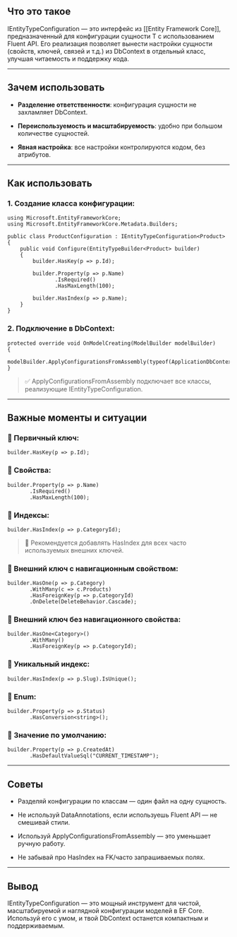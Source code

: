 ## **Что это такое**

IEntityTypeConfiguration — это интерфейс из [[Entity Framework Core]], предназначенный для конфигурации сущности T с использованием Fluent API. Его реализация позволяет вынести настройки сущности (свойств, ключей, связей и т.д.) из DbContext в отдельный класс, улучшая читаемость и поддержку кода.

---

## **Зачем использовать**

- **Разделение ответственности**: конфигурация сущности не захламляет DbContext.
    
- **Переиспользуемость и масштабируемость**: удобно при большом количестве сущностей.
    
- **Явная настройка**: все настройки контролируются кодом, без атрибутов.
    

---

## **Как использовать**

  

### **1. Создание класса конфигурации:**

```
using Microsoft.EntityFrameworkCore;
using Microsoft.EntityFrameworkCore.Metadata.Builders;

public class ProductConfiguration : IEntityTypeConfiguration<Product>
{
    public void Configure(EntityTypeBuilder<Product> builder)
    {
        builder.HasKey(p => p.Id);

        builder.Property(p => p.Name)
               .IsRequired()
               .HasMaxLength(100);

        builder.HasIndex(p => p.Name);
    }
}
```

### **2. Подключение в DbContext:**

```
protected override void OnModelCreating(ModelBuilder modelBuilder)
{
    modelBuilder.ApplyConfigurationsFromAssembly(typeof(ApplicationDbContext).Assembly);
}
```

> ✅ ApplyConfigurationsFromAssembly подключает все классы, реализующие IEntityTypeConfiguration.

---

## **Важные моменты и ситуации**


### **🔹 Первичный ключ:**

```
builder.HasKey(p => p.Id);
```

### **🔹 Свойства:**

```
builder.Property(p => p.Name)
       .IsRequired()
       .HasMaxLength(100);
```

### **🔹 Индексы:**

```
builder.HasIndex(p => p.CategoryId);
```

> 📌 Рекомендуется добавлять HasIndex для всех часто используемых внешних ключей.

  

### **🔹 Внешний ключ с навигационным свойством:**

```
builder.HasOne(p => p.Category)
       .WithMany(c => c.Products)
       .HasForeignKey(p => p.CategoryId)
       .OnDelete(DeleteBehavior.Cascade);
```

### **🔹 Внешний ключ без навигационного свойства:**

```
builder.HasOne<Category>()
       .WithMany()
       .HasForeignKey(p => p.CategoryId);
```

### **🔹 Уникальный индекс:**

```
builder.HasIndex(p => p.Slug).IsUnique();
```

### **🔹 Enum:**

```
builder.Property(p => p.Status)
       .HasConversion<string>();
```

### **🔹 Значение по умолчанию:**

```
builder.Property(p => p.CreatedAt)
       .HasDefaultValueSql("CURRENT_TIMESTAMP");
```

---

## **Советы**

- Разделяй конфигурации по классам — один файл на одну сущность.
    
- Не используй DataAnnotations, если используешь Fluent API — не смешивай стили.
    
- Используй ApplyConfigurationsFromAssembly — это уменьшает ручную работу.
    
- Не забывай про HasIndex на FK/часто запрашиваемых полях.
    

---

## **Вывод**

  

IEntityTypeConfiguration — это мощный инструмент для чистой, масштабируемой и наглядной конфигурации моделей в EF Core. Используй его с умом, и твой DbContext останется компактным и поддерживаемым.